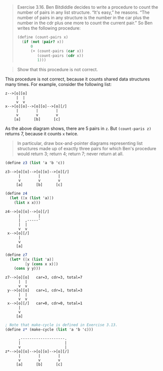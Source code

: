 > Exercise 3.16.  Ben Bitdiddle decides to write a procedure to count the
> number of pairs in any list structure. “It's easy,” he reasons. “The
> number of pairs in any structure is the number in the car plus the number in
> the cdr plus one more to count the current pair.” So Ben writes the
> following procedure:
>
> ```scheme
> (define (count-pairs x)
>   (if (not (pair? x))
>       0
>       (+ (count-pairs (car x))
>          (count-pairs (cdr x))
>          1)))
> ```


> Show that this procedure is not correct.

This procedure is not correct, because it counts shared data structures many
times.  For example, consider the following list:

```
z-->[o][o]
     |  |
     v  v
x-->[o][o]-->[o][o]-->[o][/]
     |        |        |
     v        v        v
    [a]      [b]      [c]
```

As the above diagram shows, there are 5 pairs in `z`.
But `(count-paris z)` returns 7, because it counts `x` twice.


> In particular, draw box-and-pointer diagrams representing list structures
> made up of exactly three pairs for which Ben's procedure would return 3;
> return 4; return 7; never return at all.

```scheme
(define z3 (list 'a 'b 'c))
```

```
z3-->[o][o]-->[o][o]-->[o][/]
      |        |        |
      v        v        v
     [a]      [b]      [c]
```

```scheme
(define z4
  (let ([x (list 'a)])
    (list x x)))
```

```
z4-->[o][o]-->[o][/]
      |        |
      |  ,-----'
      |  |
      v  v
 x-->[o][/]
      |
      v
     [a]
```

```scheme
(define z7
  (let* ([x (list 'a)]
         [y (cons x x)])
    (cons y y)))
```

```
z7-->[o][o]   car=3, cdr=3, total=7
      |  |
      v  v
 y-->[o][o]   car=1, cdr=1, total=3
      |  |
      v  v
 x-->[o][/]   car=0, cdr=0, total=1
      |
      v
     [a]
```

```scheme
; Note that make-cycle is defined in Exercise 3.13.
(define z* (make-cycle (list 'a 'b 'c)))
```

```
      ,--------------------.
      |                    |
      v                    |
z*-->[o][o]-->[o][o]-->[o][/]
      |        |        |
      v        v        v
     [a]      [b]      [c]
```
